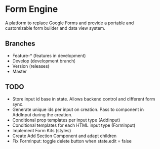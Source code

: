 # Form Engine
A platform to replace Google Forms and provide a portable and customizable form builder and data view system.
## Branches
- Feature-* (features in development)
- Develop (development branch)
- Version (releases)
- Master
## TODO
- Store input id base in state. Allows backend control and different form sync. 
- Generate unique ids per input on creation. Pass to component in AddInput during the creation.
- Conditional prop templates per input type (AddInput)
- Conditional templates for each HTML input type (FormInput)
- Implement Form Kits (styles)
- Create Add Section Component and adapt children
- Fix FormInput: toggle delete button when state.edit = false
